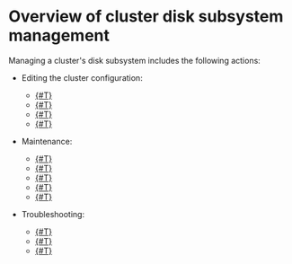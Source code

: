 # Overview of cluster disk subsystem management

Managing a cluster's disk subsystem includes the following actions:

* Editing the cluster configuration:

   * [{#T}](cluster_expansion.md)
   * [{#T}](adding_storage_groups.md)
   * [{#T}](../../devops/manual/state-storage-move.md)
   * [{#T}](../../devops/manual/static-group-move.md)

* Maintenance:

   * [{#T}](node_restarting.md)
   * [{#T}](scrubbing.md)
   * [{#T}](selfheal.md)
   * [{#T}](../../devops/manual/decommissioning.md)
   * [{#T}](moving_vdisks.md)

* Troubleshooting:

   * [{#T}](failure_model.md)
   * [{#T}](balancing_load.md)
   * [{#T}](disk_end_space.md)
